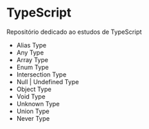 # TypeScript

Repositório dedicado ao estudos de TypeScript


<!-- Types -->

- Alias Type
- Any Type
- Array Type
- Enum Type
- Intersection Type
- Null | Undefined Type
- Object Type
- Void Type
- Unknown Type
- Union Type
- Never Type


<!-- ... -->
